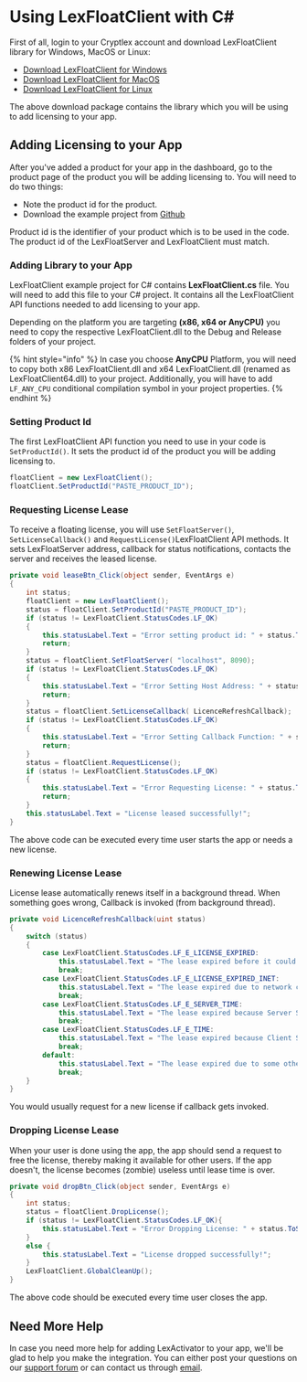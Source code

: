# Using LexFloatClient with C\#

First of all, login to your Cryptlex account and download LexFloatClient library for Windows, MacOS or Linux:

* [Download LexFloatClient for Windows](https://app.cryptlex.com/downloads)
* [Download LexFloatClient for MacOS](https://app.cryptlex.com/downloads)
* [Download LexFloatClient for Linux](https://app.cryptlex.com/downloads)

The above download package contains the library which you will be using to add licensing to your app.

## Adding Licensing to your App

After you've added a product for your app in the dashboard, go to the product page of the product you will be adding licensing to. You will need to do two things:

* Note the product id for the product.
* Download the example project from [Github](https://github.com/cryptlex/lexfloatclient-csharp)

Product id is the identifier of your product which is to be used in the code. The product id of the LexFloatServer and LexFloatClient must match.

### Adding Library to your App

LexFloatClient example project for C\# contains **LexFloatClient.cs** file. You will need to add this file to your C\# project. It contains all the LexFloatClient API functions needed to add licensing to your app.

Depending on the platform you are targeting **\(x86, x64 or AnyCPU\)** you need to copy the respective LexFloatClient.dll to the Debug and Release folders of your project.

{% hint style="info" %}
In case you choose **AnyCPU** Platform, you will need to copy both x86 LexFloatClient.dll and x64 LexFloatClient.dll \(renamed as LexFloatClient64.dll\) to your project. Additionally, you will have to add `LF_ANY_CPU` conditional compilation symbol in your project properties.
{% endhint %}

### Setting Product Id

The first LexFloatClient API function you need to use in your code is `SetProductId()`. It sets the product id of the product you will be adding licensing to. 

```csharp
floatClient = new LexFloatClient();
floatClient.SetProductId("PASTE_PRODUCT_ID");
```

### Requesting License Lease

To receive a floating license, you will use `SetFloatServer()`, `SetLicenseCallback()` and `RequestLicense()`LexFloatClient API methods. It sets LexFloatServer address, callback for status notifications, contacts the server and receives the leased license.

```csharp
private void leaseBtn_Click(object sender, EventArgs e)
{
	int status;
	floatClient = new LexFloatClient();
	status = floatClient.SetProductId("PASTE_PRODUCT_ID");
	if (status != LexFloatClient.StatusCodes.LF_OK)
	{
		this.statusLabel.Text = "Error setting product id: " + status.ToString();
		return;
	}
	status = floatClient.SetFloatServer( "localhost", 8090);
	if (status != LexFloatClient.StatusCodes.LF_OK)
	{
		this.statusLabel.Text = "Error Setting Host Address: " + status.ToString();
		return;
	}
	status = floatClient.SetLicenseCallback( LicenceRefreshCallback);
	if (status != LexFloatClient.StatusCodes.LF_OK)
	{
		this.statusLabel.Text = "Error Setting Callback Function: " + status.ToString();
		return;
	}
	status = floatClient.RequestLicense();
	if (status != LexFloatClient.StatusCodes.LF_OK)
	{
		this.statusLabel.Text = "Error Requesting License: " + status.ToString();
		return;
	}
	this.statusLabel.Text = "License leased successfully!";
}
```

The above code can be executed every time user starts the app or needs a new license.

### Renewing License Lease

License lease automatically renews itself in a background thread. When something goes wrong, Callback is invoked \(from background thread\).

```csharp
private void LicenceRefreshCallback(uint status)
{
    switch (status)
    {
        case LexFloatClient.StatusCodes.LF_E_LICENSE_EXPIRED:
            this.statusLabel.Text = "The lease expired before it could be renewed.";
            break;
        case LexFloatClient.StatusCodes.LF_E_LICENSE_EXPIRED_INET:
            this.statusLabel.Text = "The lease expired due to network connection failure.";
            break;
        case LexFloatClient.StatusCodes.LF_E_SERVER_TIME:
            this.statusLabel.Text = "The lease expired because Server System time was modified.";
            break;
        case LexFloatClient.StatusCodes.LF_E_TIME:
            this.statusLabel.Text = "The lease expired because Client System time was modified.";
            break;
        default:
            this.statusLabel.Text = "The lease expired due to some other reason.";
            break;
    }
}
```

You would usually request for a new license if callback gets invoked.

### Dropping License Lease

When your user is done using the app, the app should send a request to free the license, thereby making it available for other users. If the app doesn't, the license becomes \(zombie\) useless until lease time is over.

```csharp
private void dropBtn_Click(object sender, EventArgs e)
{
    int status;
    status = floatClient.DropLicense();
    if (status != LexFloatClient.StatusCodes.LF_OK){
        this.statusLabel.Text = "Error Dropping License: " + status.ToString();
    }
    else {
        this.statusLabel.Text = "License dropped successfully!";
    }
    LexFloatClient.GlobalCleanUp();
}
```

The above code should be executed every time user closes the app.

## Need More Help

In case you need more help for adding LexActivator to your app, we'll be glad to help you make the integration. You can either post your questions on our [support forum](https://cryptlex.com/forums) or can contact us through [email](mailto:support@cryptlex.com?Subject=Using%20LexActivator).

